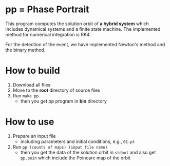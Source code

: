 # pp = Phase Portrait

This program computes the solution orbit of **a hybrid system**
which includes dynamical systems and a finite state machine.
The implemented method for numerical integration is RK4.

For the detection of the event, we have implemented Newton's method and the binary method.

# How to build

1. Download all files
2. Move to the **root** directory of source files
3. Run `make pp`
   - then you get pp program in **bin** directory

# How to use

1. Prepare an input file
   - including parameters and initial conditions, e.g., `01.pt`
2. Run `pp (counts of maps) (input file name)`
   - then you get the data of the solution orbit in `stdout` and 
     also get `pp.poin` which include the Poincare map of the orbit

